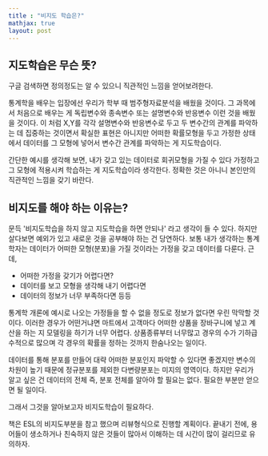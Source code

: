 ```yaml
---
title : "비지도 학습은?"
mathjax: true
layout: post
---
```


## 지도학습은 무슨 뜻?
구글 검색하면 정의정도는 알 수 있으니 직관적인 느낌을 얻어보려한다.

통계학을 배우는 입장에선 우리가 학부 때 범주형자료분석을 배웠을 것이다. 
그 과목에서 처음으로 배우는 게 독립변수와 종속변수 또는 설명변수와 반응변수 이런 것을 배웠을 것이다.
이 처럼 X,Y를 각각 설명변수와 반응변수로 두고 두 변수간의 관계를 파악하는 데 집중하는 것이면서
확실한 표현은 아니지만 어떠한 확률모형을 두고 가정한 상태에서 데이터를 그 모형에 넣어서 변수간 관계를 파악하는 게 지도학습이다.

간단한 예시를 생각해 보면, 내가 갖고 있는 데이터로 회귀모형을 가질 수 있다 가정하고 그 모형에 적용시켜 학습하는 게 지도학습이라 생각한다.
정확한 것은 아니니 본인만의 직관적인 느낌을 갖기 바란다.

## 비지도를 해야 하는 이유는?
문득 '비지도학습을 하지 않고 지도학습을 하면 안되나' 라고 생각이 들 수 있다.
하지만 살다보면 예외가 있고 새로운 것을 공부해야 하는 건 당연하다. 
보통 내가 생각하는 통계학자는 데이터가 어떠한 모형(분포)을 가질 것이라는 가정을 갖고 데이터를 다룬다.
근데, 
- 어떠한 가정을 갖기가 어렵다면?
- 데이터를 보고 모형을 생각해 내기 어렵다면
- 데이터의 정보가 너무 부족하다면
등등 

통계학 개론에 예시로 나오는 가정들을 할 수 없을 정도로 정보가 없다면 우린 막막할 것이다.
이러한 경우가 어떤거냐면 마트에서 고객마다 어떠한 상품을 장바구니에 넣고 계산을 하는 지 모델링을 하기가 너무 어렵다.
상품종류부터 너무많고 경우의 수가 기하급수적으로 많으며 각 경우의 확률을 정하는 것까지 한숨나오는 일이다.

데이터를 통해 분포를 만들어 대략 어떠한 분포인지 파악할 수 있다면 좋겠지만 변수의 차원이 높기 때문에 정규분포를 제외한 다변량분포는 미지의 영역이다.
하지만 우리가 알고 싶은 건 데이터의 전체 즉, 분포 전체를 알아야 할 필요는 없다.
필요한 부분만 얻으면 될 일이다.

그래서 그것을 알아보고자 비지도학습이 필요하다.

책은 ESL의 비지도부분을 참고 했으며 리뷰형식으로 진행할 계획이다.
끝내기 전에, 용어들이 생소하거나 친숙하지 않은 것들이 많아서 이해하는 데 시간이 많이 걸리므로 유의하자.
